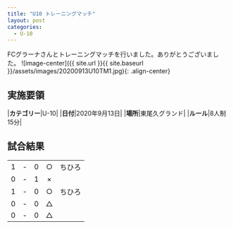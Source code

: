 ```yaml
---
title: "U10 トレーニングマッチ"
layout: post
categories:
  - U-10
---
```


FCグラーナさんとトレーニングマッチを行いました。ありがとうございました。
![image-center]({{ site.url }}{{ site.baseurl }}/assets/images/20200913U10TM1.jpg){: .align-center}

## 実施要領

|**カテゴリー**|U-10|
|**日付**|2020年9月13日|
|**場所**|東尾久グランド|
|**ルール**|8人制15分|


## 試合結果

|    |   |    |         |    |
|:--:|:-:|:--:|:--:|:--------|
|    1| - |  0|○|ちひろ  |
|    0| - |  1|×|  |
|    1| - |  0|○|ちひろ  |
|    0| - |  0|△||
|    0| - |  0|△||

